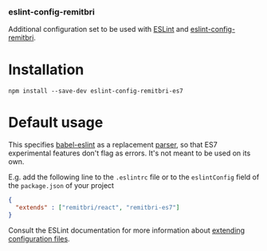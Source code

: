 ### eslint-config-remitbri

Additional configuration set to be used with [ESLint](http://eslint.org/) and [eslint-config-remitbri](https://github.com/remitbri/eslint-config-remitbri).

# Installation
```shell
npm install --save-dev eslint-config-remitbri-es7
```

# Default usage
This specifies [babel-eslint](https://npmjs.com/package/babel-eslint) as a replacement [parser](http://eslint.org/docs/user-guide/configuring#specifying-parser), so that ES7 experimental features don't flag as errors. It's not meant to be used on its own.

E.g. add the following line to the `.eslintrc` file or to the `eslintConfig` field of the `package.json` of your project
```json
{
  "extends" : ["remitbri/react", "remitbri-es7"]
}
```

Consult the ESLint documentation for more information about [extending configuration files](http://eslint.org/docs/user-guide/configuring#extending-configuration-files).
